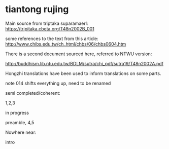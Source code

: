 # tiantong rujing

Main source from triptaka suparamaerl: https://tripitaka.cbeta.org/T48n2002B_001

some references to the text from this article: http://www.chibs.edu.tw/ch_html/chbs/06/chbs0604.htm

There is a second document sourced here, referred to NTWU version:

http://buddhism.lib.ntu.edu.tw/BDLM/sutra/chi_pdf/sutra19/T48n2002A.pdf

Hongzhi translations have been used to inform translations on some parts.

note 014 shifts everything up, need to be renamed

semi completed/coherent:

1,2,3

in progress

preamble, 4,5

Nowhere near:

intro

